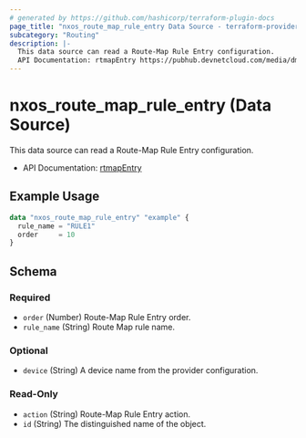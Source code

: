 ```yaml
---
# generated by https://github.com/hashicorp/terraform-plugin-docs
page_title: "nxos_route_map_rule_entry Data Source - terraform-provider-nxos"
subcategory: "Routing"
description: |-
  This data source can read a Route-Map Rule Entry configuration.
  API Documentation: rtmapEntry https://pubhub.devnetcloud.com/media/dme-docs-10-2-2/docs/Routing%20and%20Forwarding/rtmap:Entry/
---
```


# nxos_route_map_rule_entry (Data Source)

This data source can read a Route-Map Rule Entry configuration.

- API Documentation: [rtmapEntry](https://pubhub.devnetcloud.com/media/dme-docs-10-2-2/docs/Routing%20and%20Forwarding/rtmap:Entry/)

## Example Usage

```terraform
data "nxos_route_map_rule_entry" "example" {
  rule_name = "RULE1"
  order     = 10
}
```

<!-- schema generated by tfplugindocs -->
## Schema

### Required

- `order` (Number) Route-Map Rule Entry order.
- `rule_name` (String) Route Map rule name.

### Optional

- `device` (String) A device name from the provider configuration.

### Read-Only

- `action` (String) Route-Map Rule Entry action.
- `id` (String) The distinguished name of the object.


